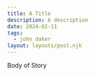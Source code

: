 ```yaml
---
title: A Title
description: A description
date: 2024-02-11
tags:
  - john daker
layout: layouts/post.njk
---
```


Body of Story